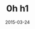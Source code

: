 ---
id: 0hh1
layout: spotlight
collection: spotlight
published: true

date: 2015-03-24
article:
  written_on: 2015-03-24
  updated_on: 2015-03-24
authors:
  - pbakaus

tags: 
- games
scores:
  pagespeed:
      speed: 65
      ux: 100
  webpagetest:
      value: 4460
      result: http://www.webpagetest.org/result/150324_FQ_XSJ/

title: "0h h1"
link: http://0hh1.com/
developer: Martin Kool


introduction: "A fun (and addictive) game that just feels right on mobile."
pros: |
  A fun (and addictive) game by Q42.nl that just feels right on mobile and desktop with smooth animations and a very polished look and feel. It is installable as it uses the [Web App Manifest](/web/fundamentals/device-access/stickyness/web-app-manifest.html) and once installed it looks and feels like any native game.
cons: |
  A lot of render-blocking JavaScript could be prevented and would dramatically improve the perceived performance. Flush out the preloader quickly, then load anything else.

interview:
  - question: Why the web?
    answer: |
      I have always loved the endless possibilities of web technology, and I consider myself lucky for having embraced it so many years ago, because these past years have seen amazing enhancements that really bring the web forward, both on desktop and mobile.

      And Javascript. OMG! That's just Play-Doh for nerds. Almost literally, because both Play-Doh and Javascript really allow you to make a little pile of spaghetti ;) But that just makes it all the more awesome.

      But honestly, you can go from zero to 88 MPH in no time, host a demo on Dropbox or elsewhere, run it from a device and get it out so people can test it. The feedback loop is really short - devices included - which allows me to adapt quickly, make the required changes early on and move forward. Then when it's almost ready to release a game it's amazing to see how many people can be reached through all the different app stores and a playable web version combined.
  - question: What worked really well during development?
    answer: |
      I'm known to code my Javascript with a hypothetical chainsaw as I just want to get stuff done. Ship it, you know? So for me it's about creating a working game in black and white that's playable for people - that's what I start with, and then I try to find a design theme that's almost spartan but gets the job done. Once those are in place I'm just fine-tuning all the details using Chrome on a Mac while constantly trying out Cordova builds on my Nexus 5.
  - question: If you could have any API to improve your app, what would it be?
    answer: |
      Let me start with two minor wishes, before I throw out the big one:

      One is the WebView restrictions on mobile devices. Wrapping a game using Cordova usually gets you a webview that is quite old. I shouldn't complain as WKWebView is coming and it'll be a few more months when the whole process is streamlined, but until then it's a mess with all the plugins and everything to get your HTML5 stuff perform on mobile.

      The other is this: Google really needs to provide devs with easy means of handling cheaters in leaderboards and achievements. In my game 0h n0 some player got a score of 1 and I've spent a full day trying to get this management code to run locally, which should connect given the proper keys and stuff all set up in my dashboard. But in the end it just won't work, and I feel it should be a service built in the Google Play Game Services dashboard for devs on Google Play.

      But here's the one thing that would truly make all the difference...

      Why on Earth do we still need to *wrap* HTML5 into some native Java/ObjC coat to turn it into an app? That's just... beyond my comprehension. I'd expected this to be "fixed" five years ago, but here we are still using Cordova to fill the "gap" between native and the web that originally coined up the name "Phone Gap". I still consider Cordova a broker that one day will hopefully be gone as I can use Javascript to build and compile my app and to use all APIs that a mobile device or tablet has. So both Android and iOS should IMHO allow devs to build "native" apps with nothing more than Javascript and Sublime.

related:
-
    title: "Web App Manifest"
    href: fundamentals/device-access/stickyness/web-app-manifest.html
    section:
      id: stickyness
      title: "Add To Home Screen"
      href: fundamentals/device-access/stickyness/
---